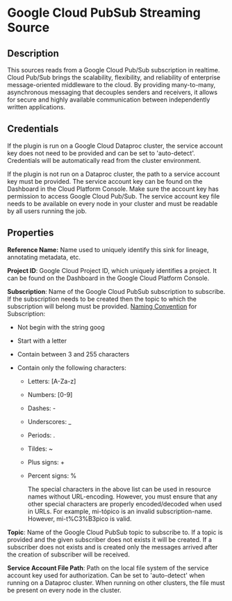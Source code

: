 # Google Cloud PubSub Streaming Source

Description
-----------
This sources reads from a Google Cloud Pub/Sub subscription in realtime.
Cloud Pub/Sub brings the scalability, flexibility, and reliability of enterprise message-oriented
middleware to the cloud. By providing many-to-many, asynchronous messaging that decouples senders and receivers,
it allows for secure and highly available communication between independently written applications.

Credentials
-----------
If the plugin is run on a Google Cloud Dataproc cluster, the service account key does not need to be
provided and can be set to 'auto-detect'.
Credentials will be automatically read from the cluster environment.

If the plugin is not run on a Dataproc cluster, the path to a service account key must be provided.
The service account key can be found on the Dashboard in the Cloud Platform Console.
Make sure the account key has permission to access Google Cloud Pub/Sub.
The service account key file needs to be available on every node in your cluster and
must be readable by all users running the job.

Properties
----------
**Reference Name:** Name used to uniquely identify this sink for lineage, annotating metadata, etc.

**Project ID**: Google Cloud Project ID, which uniquely identifies a project.
It can be found on the Dashboard in the Google Cloud Platform Console.

**Subscription**: Name of the Google Cloud PubSub subscription to subscribe.
If the subscription needs to be created then the topic to which the subscription will belong must be provided.
[Naming Convention](https://cloud.google.com/pubsub/docs/admin#resource_names) for Subscription:   
                        
   + Not begin with the string goog
   + Start with a letter
   + Contain between 3 and 255 characters
   + Contain only the following characters:
                                    
      - Letters: [A-Za-z]
      - Numbers: [0-9]
      - Dashes: -
      - Underscores: _
      - Periods: .
      - Tildes: ~
      - Plus signs: +
      - Percent signs: %
                                    
        The special characters in the above list can be used in resource names without URL-encoding. 
       However, you must ensure that any other special characters are properly encoded/decoded when used in URLs. 
       For example, mi-tópico is an invalid subscription-name. However, mi-t%C3%B3pico is valid.
     

**Topic**: Name of the Google Cloud PubSub topic to subscribe to. If a topic is provided and the given subscriber
does not exists it will be created. If a subscriber does not exists and is created only the messages arrived after
the creation of subscriber will be received.

**Service Account File Path**: Path on the local file system of the service account key used for
authorization. Can be set to 'auto-detect' when running on a Dataproc cluster.
When running on other clusters, the file must be present on every node in the cluster.
